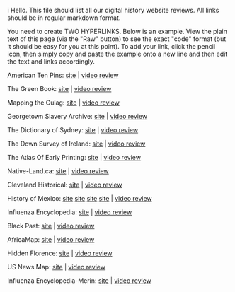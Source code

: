 

i
Hello. This file should list all our digital history website reviews. All links should be in regular markdown format.

You need to create TWO HYPERLINKS. Below is an example. View the plain text of this page (via the "Raw" button) to see the exact "code" format (but it should be easy for you at this point). To add your link, click the pencil icon, then simply copy and paste the example onto a new line and then edit the text and links accordingly.


American Ten Pins: [site](http://www.americantenpins.com/) | [video review](https://youtu.be/8X7LFIXUGbw)

The Green Book: [site](http://publicdomain.nypl.org/greenbook-map/) | [video review](https://www.youtube.com/watch?v=C7tGm8KU7uA)

Mapping the Gulag: [site](http://www.gulagmaps.org) | [video review](https://youtu.be/3QXH_b2Hcbo)

Georgetown Slavery Archive: [site](http://slaveryarchive.georgetown.edu/about) | [video review](hhttps://youtu.be/OHh3_QXjTn8)

The Dictionary of Sydney: [site](http://home.dictionaryofsydney.org) | [video review](https://www.youtube.com/watch?v=skDsbUmXDmg&feature=youtu.be)

The Down Survey of Ireland: [site](http://downsurvey.tcd.ie/index.html) | [video review](https://youtu.be/sDjDrNeRbfk)

The Atlas Of Early Printing: [site](http://atlas.lib.uiowa.edu/printing.php) | [video review](https://youtu.be/mqvhXm1DDds)

Native-Land.ca: [site](https://native-land.ca/) | [video review](https://www.youtube.com/watch?v=_Umwe5gKH0A)

Cleveland Historical: [site](https://clevelandhistorical.org/) | [video review](https://www.youtube.com/watch?v=SVjPSqXh_tI)

History of Mexico: [site](http://www.history.com/topics/mexico/history-of-mexico) [site](http://history-world.org/mexico.htm) [site](http://www.geographia.com/mexico/mexicohistory.htm) [site](https://www.britannica.com/place/Mexico) | [video review](https://www.youtube.com/watch?v=BzaZ2HHWWEY)

Influenza Encyclopedia: [site](http://www.influenzaarchive.org/index.html) | [video review](http://www.youtube.com/watch?v=MVO4LrztWPA)

Black Past: [site](http://www.blackpast.org) | [video review](https://www.youtube.com/watch?v=20AY8reSV04&feature=youtu.be)

AfricaMap: [site](http://worldmap.harvard.edu/africamap/) | [video review](https://youtu.be/0o8wFFHlHBc)

Hidden Florence: [site](https://hiddenflorence.org/) | [video review](https://youtu.be/765LFIXUGiw)

US News Map: [site](http://usnewsmap.com/) | [video review](https://www.youtube.com/watch?v=IG4Ld0xleBU)

Influenza Encyclopedia-Merin: [site](https://www.influenzaarchive.org/) | [video review](https://youtu.be/1_lz826DhBU)
